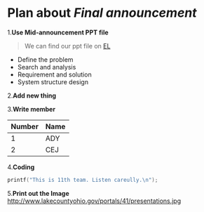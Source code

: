 # Plan about *Final announcement*

1.**Use Mid-announcement PPT file**
>We can find our ppt file on [EL](http://el.koreatech.ac.kr)
+ Define the problem
+ Search and analysis
+ Requirement and solution
+ System structure design

2.**Add new thing**

3.**Write member**

Number | Name
-------|------
1|ADY
2|CEJ

4.**Coding**
```C++
printf("This is 11th team. Listen careully.\n");
```

5.**Print out the Image**
<http://www.lakecountyohio.gov/portals/41/presentations.jpg>
